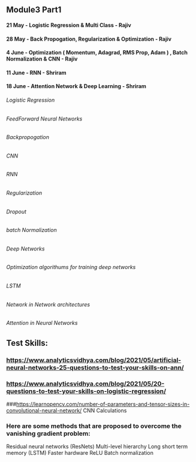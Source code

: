 ## Module3 Part1
#### 21 May - Logistic Regression & Multi Class - Rajiv
#### 28 May - Back Propogation, Regularization & Optimization - Rajiv
#### 4 June - Optimization ( Momentum, Adagrad, RMS Prop, Adam ) , Batch Normalization & CNN - Rajiv
#### 11 June - RNN - Shriram
#### 18 June - Attention Network & Deep Learning - Shriram

###### Logistic Regression
###### FeedForward Neural Networks
###### Backpropogation
###### CNN
###### RNN
###### Regularization
###### Dropout
###### batch Normalization
###### Deep Networks
###### Optimization algorithums for training deep networks
###### LSTM
###### Network in Network architectures
###### Attention in Neural Networks


## Test Skills:
### https://www.analyticsvidhya.com/blog/2021/05/artificial-neural-networks-25-questions-to-test-your-skills-on-ann/

### https://www.analyticsvidhya.com/blog/2021/05/20-questions-to-test-your-skills-on-logistic-regression/

###https://learnopencv.com/number-of-parameters-and-tensor-sizes-in-convolutional-neural-network/
CNN Calculations

### Here are some methods that are proposed to overcome the vanishing gradient problem:
Residual neural networks (ResNets)
Multi-level hierarchy
Long short term memory (LSTM)
Faster hardware
ReLU
Batch normalization
